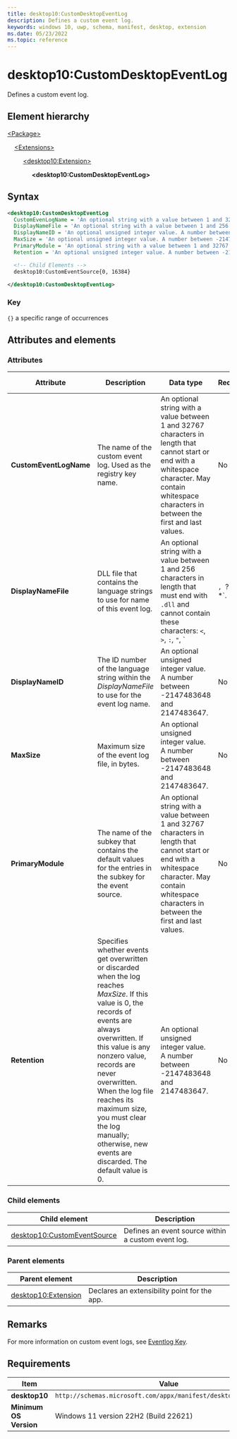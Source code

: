 ```yaml
---
title: desktop10:CustomDesktopEventLog
description: Defines a custom event log.
keywords: windows 10, uwp, schema, manifest, desktop, extension
ms.date: 05/23/2022
ms.topic: reference
---
```


# desktop10:CustomDesktopEventLog

Defines a custom event log.

## Element hierarchy

[\<Package\>](element-package.md)

&nbsp;&nbsp;&nbsp;&nbsp;[\<Extensions\>](element-1-extensions.md)

&nbsp;&nbsp;&nbsp;&nbsp; &nbsp;&nbsp;&nbsp;&nbsp;[\<desktop10:Extension\>](element-desktop10-extension.md)

&nbsp;&nbsp;&nbsp;&nbsp; &nbsp;&nbsp;&nbsp;&nbsp; &nbsp;&nbsp;&nbsp;&nbsp;**\<desktop10:CustomDesktopEventLog\>**

## Syntax

```xml
<desktop10:CustomDesktopEventLog
  CustomEvenLogName = 'An optional string with a value between 1 and 32767 characters in length that cannot start or end with a whitespace character. May contain whitespace characters in between the first and last values.'
  DisplayNameFile = 'An optional string with a value between 1 and 256 characters in length that must end with ".dll" and cannot contain these characters: <, >, :, ", |, ?, or *.'
  DisplayNameID = 'An optional unsigned integer value. A number between -2147483648 and 2147483647.'
  MaxSize = 'An optional unsigned integer value. A number between -2147483648 and 2147483647.'
  PrimaryModule = 'An optional string with a value between 1 and 32767 characters in length that cannot start or end with a whitespace character. May contain whitespace characters in between the first and last values.'
  Retention = 'An optional unsigned integer value. A number between -2147483648 and 2147483647.' >

  <!-- Child Elements -->
  desktop10:CustomEventSource{0, 16384}

</desktop10:CustomDesktopEventLog>
```

### Key

`{}` a specific range of occurrences

## Attributes and elements

### Attributes

| Attribute | Description | Data type | Required | Default value |
|-|-|-|-|-|
| **CustomEventLogName** | The name of the custom event log. Used as the registry key name. | An optional string with a value between 1 and 32767 characters in length that cannot start or end with a whitespace character. May contain whitespace characters in between the first and last values. | No |  |
| **DisplayNameFile** | DLL file that contains the language strings to use for name of this event log. | An optional string with a value between 1 and 256 characters in length that must end with `.dll` and cannot contain these characters: `<`, `>`, `:`, `"`, `|`, `?`, or `*`. | No |  |
| **DisplayNameID** | The ID number of the language string within the *DisplayNameFile* to use for the event log name. | An optional unsigned integer value. A number between -2147483648 and 2147483647. | No |  |
| **MaxSize** | Maximum size of the event log file, in bytes. | An optional unsigned integer value. A number between -2147483648 and 2147483647. | No |  |
| **PrimaryModule** | The name of the subkey that contains the default values for the entries in the subkey for the event source. | An optional string with a value between 1 and 32767 characters in length that cannot start or end with a whitespace character. May contain whitespace characters in between the first and last values. | No |  |
| **Retention** | Specifies whether events get overwritten or discarded when the log reaches *MaxSize*. If this value is 0, the records of events are always overwritten. If this value is any nonzero value, records are never overwritten. When the log file reaches its maximum size, you must clear the log manually; otherwise, new events are discarded. The default value is 0. | An optional unsigned integer value. A number between -2147483648 and 2147483647. | No |  |

### Child elements

| Child element | Description |
|-|-|
| [desktop10:CustomEventSource](element-desktop10-customeventsource.md) | Defines an event source within a custom event log. |

### Parent elements

| Parent element | Description |
|-|-|
| [desktop10:Extension](element-desktop10-extension.md) | Declares an extensibility point for the app. |

## Remarks

For more information on custom event logs, see [Eventlog Key](/windows/win32/eventlog/eventlog-key).

## Requirements

| Item  | Value  |
|--|--|
| **desktop10** | `http://schemas.microsoft.com/appx/manifest/desktop/windows10/10` |
| **Minimum OS Version** | Windows 11 version 22H2 (Build 22621) |
